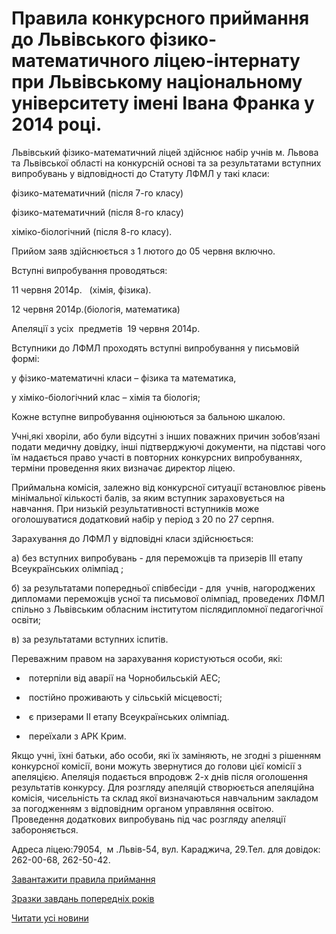 # Правила конкурсного приймання до Львівського фізико-математичного ліцею-інтернату при Львівському національному університету  імені Івана Франка у 2014 році.

Львівський фізико-математичний ліцей здійснює набір учнів м. Львова та Львівської області на конкурсній основі та за результатами вступних випробувань у відповідності до Статуту ЛФМЛ у такі класи:

фізико-математичний (після 7-го класу)

фізико-математичний (після 8-го класу)

хіміко-біологічний (після 8-го класу).

Прийом заяв здійснюється з 1 лютого до 05 червня включно.

Вступні випробування проводяться:

11 червня 2014р.   (хімія, фізика).

12 червня 2014р.(біологія, математика)

Апеляції з усіх  предметів  19 червня 2014р.

Вступники до ЛФМЛ проходять вступні випробування у письмовій формі:

у фізико-математичні класи – фізика та математика,

у хіміко-біологічний клас – хімія та біологія;

Кожне вступне випробування оцінюються за бальною шкалою.

Учні,які хворіли, або були відсутні з інших поважних причин зобов’язані подати медичну довідку, інші підтверджуючі документи, на підставі чого їм надається право участі в повторних конкурсних випробуваннях, терміни проведення яких визначає директор ліцею.

Приймальна комісія, залежно від конкурсної ситуації встановлює рівень мінімальної кількості балів, за яким вступник зараховується на навчання. При низькій результативності вступників може оголошуватися додатковий набір у період з 20 по 27 серпня.

Зарахування до ЛФМЛ у відповідні класи здійснюється:

а) без вступних випробувань - для переможців та призерів ІІІ етапу Всеукраїнських олімпіад ;

б) за результатами попередньої співбесіди - для  учнів, нагороджених дипломами переможців усної та письмової олімпіад, проведених ЛФМЛ спільно з Львівським обласним інститутом післядипломної педагогічної освіти;

в) за результатами вступних іспитів.

Переважним правом на зарахування користуються особи, які:

-  потерпіли від аварії на Чорнобильській АЕС;

-  постійно проживають у сільській місцевості;

-  є призерами ІІ етапу Всеукраїнських олімпіад.

-  переїхали з АРК Крим.

Якщо учні, їхні батьки, або особи, які їх заміняють, не згодні з рішенням конкурсної комісії, вони можуть звернутися до голови цієї комісії з апеляцією. Апеляція подається впродовж 2-х днів після оголошення результатів конкурсу. Для розгляду апеляцій створюється апеляційна комісія, чисельність та склад якої визначаються навчальним закладом за погодженням з відповідним органом управляння освітою. Проведення додаткових випробувань під час розгляду апеляції забороняється.

Адреса ліцею:79054,  м .Львів-54, вул. Караджича, 29.Тел. для довідок: 262-00-68, 262-50-42.

[Завантажити правила приймання](/files/blog/правила-вступу-до-ліцею-у-2014-році/ПРАВИЛА-ПРИЙМАННЯ.doc)

[Зразки завдань попередніх років](/вступ-до-ліцею.aspx#Вступні)

[Читати усі новини](/news)
